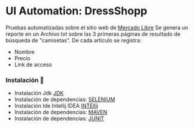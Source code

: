 # UI Automation: DressShopp

Pruebas automatizadas sobre el sitio web de [Mercado Libre](https://www.mercadolibre.com.uy/) 
Se genera un reporte en un Archivo txt sobre las 3 primeras páginas de resultado de búsqueda de "camisetas". 
De cada artículo se registra:
- Nombre
- Precio
- Link de acceso

### Instalación 🔧

* Instalación Jdk [JDK](https://www.oracle.com/java/technologies/)
* Instalación de dependencias: [SELENIUM](https://www.selenium.dev/)
* Instalación Ide Intellij IDEA [INTEllij]((https://www.oracle.com/java/technologies/))
* Instalación de dependencias: [MAVEN](https://mvnrepository.com/repos/central)
* Instalación de dependencias: [JUNIT](https://mvnrepository.com/artifact/junit/junit )


